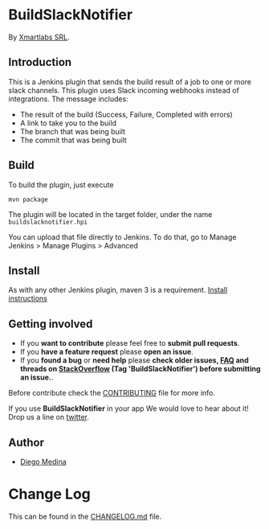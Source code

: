 # BuildSlackNotifier

By [Xmartlabs SRL](http://xmartlabs.com).

## Introduction

This is a Jenkins plugin that sends the build result of a job to one or more slack channels.
This plugin uses Slack incoming webhooks instead of integrations.
The message includes:

* The result of the build (Success, Failure, Completed with errors)
* A link to take you to the build
* The branch that was being built
* The commit that was being built

## Build

To build the plugin, just execute
```shell
mvn package
```

The plugin will be located in the target folder, under the name `buildslacknotifier.hpi`

You can upload that file directly to Jenkins.
To do that, go to Manage Jenkins > Manage Plugins > Advanced

## Install

As with any other Jenkins plugin, maven 3 is a requirement. [Install instructions](https://maven.apache.org/download.cgi)

## Getting involved

* If you **want to contribute** please feel free to **submit pull requests**.
* If you **have a feature request** please **open an issue**.
* If you **found a bug** or **need help** please **check older issues, [FAQ](#faq) and threads on [StackOverflow](http://stackoverflow.com/questions/tagged/BuildSlackNotifier) (Tag 'BuildSlackNotifier') before submitting an issue.**.

Before contribute check the [CONTRIBUTING](CONTRIBUTING.md) file for more info.

If you use **BuildSlackNotifier** in your app We would love to hear about it! Drop us a line on [twitter](https://twitter.com/xmartlabs).

## Author

* [Diego Medina](https://github.com/xmartlabs)

# Change Log

This can be found in the [CHANGELOG.md](CHANGELOG.md) file.
